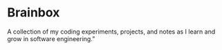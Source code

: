 # Brainbox
A collection of my coding experiments, projects, and notes as I learn and grow in software engineering.”
